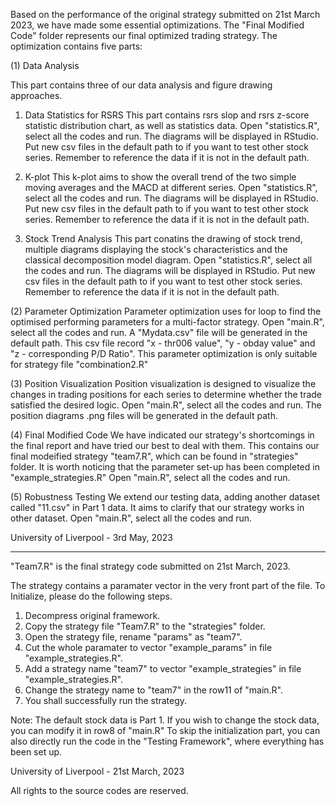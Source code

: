 Based on the performance of the original strategy submitted on 21st March 2023, we have made some essential optimizations.
The "Final Modified Code" folder represents our final optimized trading strategy.
The optimization contains five parts:

(1) Data Analysis

This part contains three of our data analysis and figure drawing approaches.

1. Data Statistics for RSRS
This part contains rsrs slop and rsrs z-score statistic distribution chart, as well as statistics data.
Open "statistics.R", select all the codes and run. The diagrams will be displayed in RStudio.
Put new csv files in the default path to if you want to test other stock series. Remember to reference the data if it is not in the default path.

2. K-plot
This k-plot aims to show the overall trend of the two simple moving averages and the MACD at different series. 
Open "statistics.R", select all the codes and run. The diagrams will be displayed in RStudio.
Put new csv files in the default path to if you want to test other stock series. Remember to reference the data if it is not in the default path.

3. Stock Trend Analysis
This part conatins the drawing of stock trend, multiple diagrams displaying the stock's characteristics and the classical decomposition model diagram.
Open "statistics.R", select all the codes and run. The diagrams will be displayed in RStudio.
Put new csv files in the default path to if you want to test other stock series. Remember to reference the data if it is not in the default path.


(2) Parameter Optimization
Parameter optimization uses for loop to find the optimised performing parameters for a multi-factor strategy.
Open "main.R", select all the codes and run. A "Mydata.csv" file will be generated in the default path. 
This csv file record "x - thr006 value", "y - obday value" and "z - corresponding P/D Ratio".
This parameter optimization is only suitable for strategy file "combination2.R"


(3) Position Visualization
Position visualization is designed to visualize the changes in trading positions for each series to determine whether the trade satisfied the desired logic.
Open "main.R", select all the codes and run. The position diagrams .png files will be generated in the default path.


(4) Final Modified Code
We have indicated our strategy's shortcomings in the final report and have tried our best to deal with them.
This contains our final modeified strategy "team7.R", which can be found in "strategies" folder.
It is worth noticing that the parameter set-up has been completed in "example_strategies.R"
Open "main.R", select all the codes and run. 


(5) Robustness Testing
We extend our testing data, adding another dataset called "11.csv" in Part 1 data. It aims to clarify that our strategy works in other dataset.
Open "main.R", select all the codes and run.


University of Liverpool - 
3rd May, 2023

_________________________________________________________________________________________________________________________

"Team7.R" is the final strategy code submitted on 21st March, 2023.

The strategy contains a paramater vector in the very front part of the file.
To Initialize, please do the following steps.

1. Decompress original framework.
2. Copy the strategy file "Team7.R" to the "strategies" folder.
3. Open the strategy file, rename "params" as "team7".
4. Cut the whole paramater to vector "example_params" in file "example_strategies.R".
5. Add a strategy name "team7" to vector "example_strategies" in file "example_strategies.R".
6. Change the strategy name to "team7" in the row11 of "main.R".
7. You shall successfully run the strategy.

Note: The default stock data is Part 1. If you wish to change the stock data, you can modify it in row8 of "main.R"
To skip the initialization part, you can also directly run the code in the "Testing Framework", where everything has been set up.

University of Liverpool - 
21st March, 2023

All rights to the source codes are reserved.
